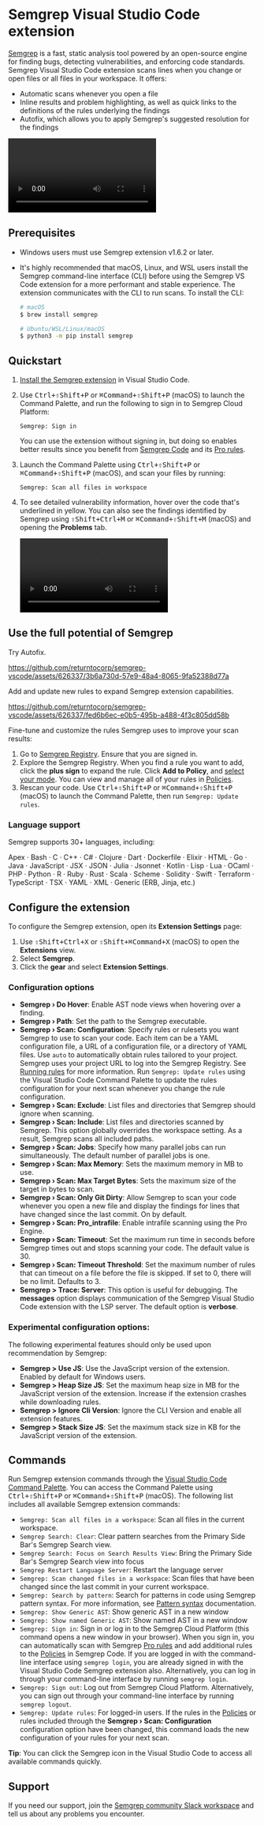 # Semgrep Visual Studio Code extension

[Semgrep](https://semgrep.dev/) is a fast, static analysis tool powered by an open-source engine for finding bugs, detecting vulnerabilities, and enforcing code standards. Semgrep Visual Studio Code extension scans lines when you change or open files or all files in your workspace. It offers:

- Automatic scans whenever you open a file
- Inline results and problem highlighting, as well as quick links to the definitions of the rules underlying the findings
- Autofix, which allows you to apply Semgrep's suggested resolution for the findings

<video src="https://github.com/returntocorp/semgrep-vscode/assets/626337/b08d17b6-3fb7-46fe-93ec-09f9257d58a3" controls="controls">
</video>

## Prerequisites

- Windows users must use Semgrep extension v1.6.2 or later.
- It's highly recommended that macOS, Linux, and WSL users install the Semgrep command-line interface (CLI) before using the Semgrep VS Code extension for a more performant and stable experience. The extension communicates with the CLI to run scans. To install the CLI:

  ```sh
  # macOS
  $ brew install semgrep

  # Ubuntu/WSL/Linux/macOS
  $ python3 -m pip install semgrep
  ```

## Quickstart

1. [Install the Semgrep extension](https://code.visualstudio.com/docs/editor/extension-marketplace#_install-an-extension) in Visual Studio Code.
2. Use <kbd>Ctrl+⇧Shift+P</kbd> or <kbd>⌘Command+⇧Shift+P</kbd> (macOS) to launch the Command Palette, and run the following to sign in to Semgrep Cloud Platform:
   ```console
   Semgrep: Sign in
   ```
   You can use the extension without signing in, but doing so enables better results since you benefit from [Semgrep Code](https://semgrep.dev/products/semgrep-code/) and its [Pro rules](https://semgrep.dev/docs/semgrep-code/pro-rules/).
3. Launch the Command Palette using <kbd>Ctrl+⇧Shift+P</kbd> or <kbd>⌘Command+⇧Shift+P</kbd> (macOS), and scan your files by running:
   ```console
   Semgrep: Scan all files in workspace
   ```
4. To see detailed vulnerability information, hover over the code that's underlined in yellow. You can also see the findings identified by Semgrep using <kbd>⇧Shift+Ctrl+M</kbd> or <kbd>⌘Command+⇧Shift+M</kbd> (macOS) and opening the **Problems** tab.

   <video src="https://github.com/returntocorp/semgrep-vscode/assets/626337/49033d56-f4f4-4b70-8318-1b0ea8e991b5" controls="controls">
   </video>

## Use the full potential of Semgrep

Try Autofix.

https://github.com/returntocorp/semgrep-vscode/assets/626337/3b6a730d-57e9-48a4-8065-9fa52388d77a

Add and update new rules to expand Semgrep extension capabilities.

https://github.com/returntocorp/semgrep-vscode/assets/626337/fed6b6ec-e0b5-495b-a488-4f3c805dd58b

Fine-tune and customize the rules Semgrep uses to improve your scan results:

1. Go to [Semgrep Registry](https://semgrep.dev/explore). Ensure that you are signed in.
2. Explore the Semgrep Registry. When you find a rule you want to add, click the **plus sign** to expand the rule. Click **Add to Policy**, and [select your mode](https://semgrep.dev/docs/semgrep-code/policies#blocking-a-pr-or-mr-through-rule-modes). You can view and manage all of your rules in [Policies](https://semgrep.dev/orgs/-/policies).
3. Rescan your code. Use <kbd>Ctrl+⇧Shift+P</kbd> or <kbd>⌘Command+⇧Shift+P</kbd> (macOS) to launch the Command Palette, then run `Semgrep: Update rules`.

### Language support

Semgrep supports 30+ languages, including:

Apex · Bash · C · C++ · C# · Clojure · Dart · Dockerfile · Elixir · HTML · Go · Java · JavaScript · JSX · JSON · Julia · Jsonnet · Kotlin · Lisp · Lua · OCaml · PHP · Python · R · Ruby · Rust · Scala · Scheme · Solidity · Swift · Terraform · TypeScript · TSX · YAML · XML · Generic (ERB, Jinja, etc.)

## Configure the extension

To configure the Semgrep extension, open its **Extension Settings** page:

1. Use <kbd>⇧Shift+Ctrl+X</kbd> or <kbd>⇧Shift+⌘Command+X</kbd> (macOS) to open the **Extensions** view.
2. Select **Semgrep**.
3. Click the **gear** and select **Extension Settings**.

### Configuration options

- **Semgrep › Do Hover**: Enable AST node views when hovering over a finding.
- **Semgrep › Path**: Set the path to the Semgrep executable.
- **Semgrep › Scan: Configuration**: Specify rules or rulesets you want Semgrep to use to scan your code. Each item can be a YAML configuration file, a URL of a configuration file, or a directory of YAML files. Use `auto` to automatically obtain rules tailored to your project. Semgrep uses your project URL to log into the Semgrep Registry. See [Running rules](https://semgrep.dev/docs/running-rules/) for more information. Run `Semgrep: Update rules` using the Visual Studio Code Command Palette to update the rules configuration for your next scan whenever you change the rule configuration.
- **Semgrep › Scan: Exclude**: List files and directories that Semgrep should ignore when scanning.
- **Semgrep › Scan: Include**: List files and directories scanned by Semgrep. This option globally overrides the workspace setting. As a result, Semgrep scans all included paths.
- **Semgrep › Scan: Jobs**: Specify how many parallel jobs can run simultaneously. The default number of parallel jobs is one.
- **Semgrep › Scan: Max Memory**: Sets the maximum memory in MB to use.
- **Semgrep › Scan: Max Target Bytes**: Sets the maximum size of the target in bytes to scan.
- **Semgrep › Scan: Only Git Dirty**: Allow Semgrep to scan your code whenever you open a new file and display the findings for lines that have changed since the last commit. On by default.
- **Semgrep › Scan: Pro_intrafile**: Enable intrafile scanning using the Pro Engine.
- **Semgrep › Scan: Timeout**: Set the maximum run time in seconds before Semgrep times out and stops scanning your code. The default value is 30.
- **Semgrep › Scan: Timeout Threshold**: Set the maximum number of rules that can timeout on a file before the file is skipped. If set to 0, there will be no limit. Defaults to 3.
- **Semgrep > Trace: Server**: This option is useful for debugging. The **messages** option displays communication of the Semgrep Visual Studio Code extension with the LSP server. The default option is **verbose**.

### Experimental configuration options:

The following experimental features should only be used upon recommendation by Semgrep:

- **Semgrep > Use JS**: Use the JavaScript version of the extension. Enabled by default for Windows users.
- **Semgrep > Heap Size JS**: Set the maximum heap size in MB for the JavaScript version of the extension. Increase if the extension crashes while downloading rules.
- **Semgrep > Ignore Cli Version**: Ignore the CLI Version and enable all extension features.
- **Semgrep > Stack Size JS**: Set the maximum stack size in KB for the JavaScript version of the extension.

## Commands

Run Semgrep extension commands through the [Visual Studio Code Command Palette](https://code.visualstudio.com/docs/getstarted/userinterface#_command-palette). You can access the Command Palette using <kbd>Ctrl+⇧Shift+P</kbd> or <kbd>⌘Command+⇧Shift+P</kbd> (macOS). The following list includes all available Semgrep extension commands:

- `Semgrep: Scan all files in a workspace`: Scan all files in the current workspace.
- `Semgrep Search: Clear`: Clear pattern searches from the Primary Side Bar's Semgrep Search view.
- `Semgrep Search: Focus on Search Results View`: Bring the Primary Side Bar's Semgrep Search view into focus
- `Semgrep Restart Language Server`: Restart the language server
- `Semgrep: Scan changed files in a workspace`: Scan files that have been changed since the last commit in your current workspace.
- `Semgrep: Search by pattern`: Search for patterns in code using Semgrep pattern syntax. For more information, see [Pattern syntax](https://semgrep.dev/docs/writing-rules/pattern-syntax/) documentation.
- `Semgrep: Show Generic AST`: Show generic AST in a new window
- `Semgrep: Show named Generic AST`: Show named AST in a new window
- `Semgrep: Sign in`: Sign in or log in to the Semgrep Cloud Platform (this command opens a new window in your browser). When you sign in, you can automatically scan with Semgrep [Pro rules](https://semgrep.dev/docs/semgrep-code/pro-rules/) and add additional rules to the [Policies](https://semgrep.dev/orgs/-/policies) in Semgrep Code. If you are logged in with the command-line interface using <code>semgrep&nbsp;login</code>, you are already signed in with the Visual Studio Code Semgrep extension also. Alternatively, you can log in through your command-line interface by running `semgrep login`.
- `Semgrep: Sign out`: Log out from Semgrep Cloud Platform. Alternatively, you can sign out through your command-line interface by running `semgrep logout`.
- `Semgrep: Update rules`: For logged-in users. If the rules in the [Policies](https://semgrep.dev/orgs/-/policies) or rules included through the **Semgrep › Scan: Configuration** configuration option have been changed, this command loads the new configuration of your rules for your next scan.

**Tip**: You can click the Semgrep icon in the Visual Studio Code to access all available commands quickly.

## Support

If you need our support, join the [Semgrep community Slack workspace](http://go.semgrep.dev/slack) and tell us about any problems you encounter.
